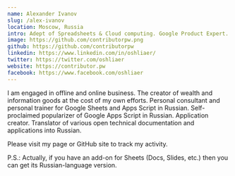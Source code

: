 ```yaml
---
name: Alexander Ivanov
slug: /alex-ivanov
location: Moscow, Russia
intro: Adept of Spreadsheets & Cloud computing. Google Product Expert.
image: https://github.com/contributorpw.png
github: https://github.com/contributorpw
linkedin: https://www.linkedin.com/in/oshliaer/
twitter: https://twitter.com/oshliaer
website: https://contributor.pw
facebook: https://www.facebook.com/oshliaer
---
```


I am engaged in offline and online business. The creator of wealth and information goods at the cost of my own efforts. Personal consultant and personal trainer for Google Sheets and Apps Script in Russian. Self-proclaimed popularizer of Google Apps Script in Russian. Application creator. Translator of various open technical documentation and applications into Russian.

Please visit my page or GitHub site to track my activity.

P.S.: Actually, if you have an add-on for Sheets (Docs, Slides, etc.) then you can get its Russian-language version.

